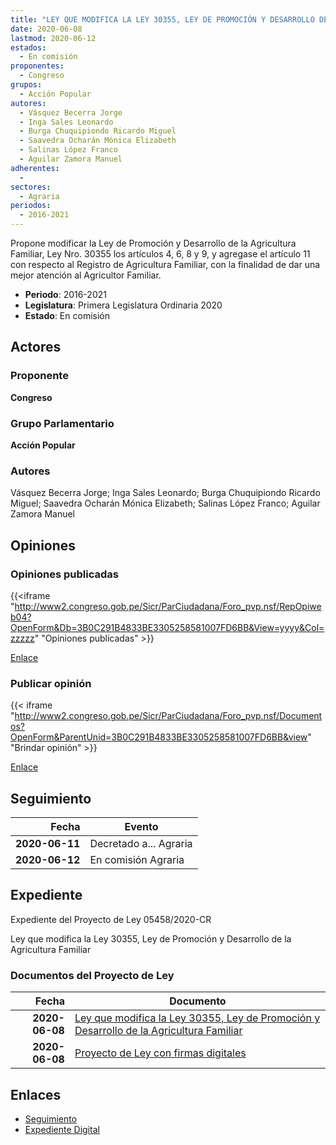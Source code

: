 ```yaml
---
title: "LEY QUE MODIFICA LA LEY 30355, LEY DE PROMOCIÓN Y DESARROLLO DE LA AGRICULTURA FAMILIAR"
date: 2020-06-08
lastmod: 2020-06-12
estados: 
  - En comisión
proponentes: 
  - Congreso
grupos: 
  - Acción Popular
autores: 
  - Vásquez Becerra Jorge
  - Inga Sales Leonardo
  - Burga Chuquipiondo Ricardo Miguel
  - Saavedra Ocharán Mónica Elizabeth
  - Salinas López Franco
  - Aguilar Zamora Manuel
adherentes: 
  - 
sectores: 
  - Agraria
periodos: 
  - 2016-2021
---
```


Propone modificar la Ley de Promoción y Desarrollo de la Agricultura Familiar, Ley Nro. 30355 los artículos 4, 6, 8 y 9, y agregase el artículo 11 con respecto al Registro de Agricultura Familiar, con la finalidad de dar una mejor atención al Agricultor Familiar.

- **Periodo**: 2016-2021
- **Legislatura**: Primera Legislatura Ordinaria 2020
- **Estado**: En comisión

## Actores

### Proponente

**Congreso**

### Grupo Parlamentario

**Acción Popular**

### Autores

Vásquez Becerra Jorge; Inga Sales Leonardo; Burga Chuquipiondo Ricardo Miguel; Saavedra Ocharán Mónica Elizabeth; Salinas López Franco; Aguilar Zamora Manuel


## Opiniones

### Opiniones publicadas

{{<iframe "http://www2.congreso.gob.pe/Sicr/ParCiudadana/Foro_pvp.nsf/RepOpiweb04?OpenForm&Db=3B0C291B4833BE3305258581007FD6BB&View=yyyy&Col=zzzzz" "Opiniones publicadas" >}}

[Enlace](http://www2.congreso.gob.pe/Sicr/ParCiudadana/Foro_pvp.nsf/RepOpiweb04?OpenForm&Db=3B0C291B4833BE3305258581007FD6BB&View=yyyy&Col=zzzzz)
### Publicar opinión

{{< iframe "http://www2.congreso.gob.pe/Sicr/ParCiudadana/Foro_pvp.nsf/Documentos?OpenForm&ParentUnid=3B0C291B4833BE3305258581007FD6BB&view" "Brindar opinión" >}}

[Enlace](http://www2.congreso.gob.pe/Sicr/ParCiudadana/Foro_pvp.nsf/Documentos?OpenForm&ParentUnid=3B0C291B4833BE3305258581007FD6BB&view)

## Seguimiento

| Fecha | Evento |
|------:|--------|
| **2020-06-11** | Decretado a... Agraria|
| **2020-06-12** | En comisión Agraria|


## Expediente

Expediente del Proyecto de Ley 05458/2020-CR

Ley que modifica la Ley 30355, Ley de Promoción y Desarrollo de la Agricultura Familiar


### Documentos del Proyecto de Ley

| Fecha | Documento |
|------:|--------|
| **2020-06-08** | [Ley que modifica la Ley 30355, Ley de Promoción y Desarrollo de la Agricultura Familiar](http://www.leyes.congreso.gob.pe/Documentos/2016_2021/Proyectos_de_Ley_y_de_Resoluciones_Legislativas/PL05458-20200608.pdf) |
| **2020-06-08** | [Proyecto de Ley con firmas digitales](http://www.leyes.congreso.gob.pe/Documentos/2016_2021/Proyectos_de_Ley_y_de_Resoluciones_Legislativas/Proyectos_Firmas_digitales/PL05458.pdf) |

## Enlaces 

- [Seguimiento](http://www2.congreso.gob.pe/Sicr/TraDocEstProc/CLProLey2016.nsf/f7fff46988ca05b1052578e100829cc7/c73b4f5cc5a954b805258581007f193c?OpenDocument)
- [Expediente Digital](http://www2.congreso.gob.pe/Sicr/TraDocEstProc/CLProLey2016.nsf/f7fff46988ca05b1052578e100829cc7/c73b4f5cc5a954b805258581007f193c?OpenDocument&Click=05257FB7005EB655.eb71d0cf91d8294e05256cdf006b5706/$Body/0.1C6C)
